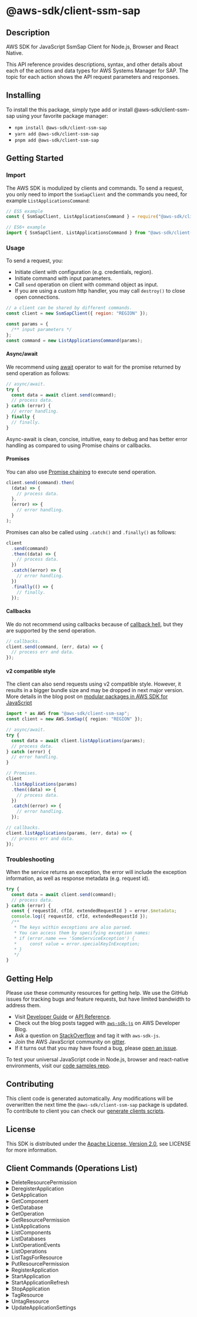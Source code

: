 <!-- generated file, do not edit directly -->

# @aws-sdk/client-ssm-sap

## Description

AWS SDK for JavaScript SsmSap Client for Node.js, Browser and React Native.

<p>This API reference provides descriptions, syntax, and other details about each of the
actions and data types for AWS Systems Manager for SAP. The topic for each action shows
the API request parameters and responses. </p>

## Installing

To install the this package, simply type add or install @aws-sdk/client-ssm-sap
using your favorite package manager:

- `npm install @aws-sdk/client-ssm-sap`
- `yarn add @aws-sdk/client-ssm-sap`
- `pnpm add @aws-sdk/client-ssm-sap`

## Getting Started

### Import

The AWS SDK is modulized by clients and commands.
To send a request, you only need to import the `SsmSapClient` and
the commands you need, for example `ListApplicationsCommand`:

```js
// ES5 example
const { SsmSapClient, ListApplicationsCommand } = require("@aws-sdk/client-ssm-sap");
```

```ts
// ES6+ example
import { SsmSapClient, ListApplicationsCommand } from "@aws-sdk/client-ssm-sap";
```

### Usage

To send a request, you:

- Initiate client with configuration (e.g. credentials, region).
- Initiate command with input parameters.
- Call `send` operation on client with command object as input.
- If you are using a custom http handler, you may call `destroy()` to close open connections.

```js
// a client can be shared by different commands.
const client = new SsmSapClient({ region: "REGION" });

const params = {
  /** input parameters */
};
const command = new ListApplicationsCommand(params);
```

#### Async/await

We recommend using [await](https://developer.mozilla.org/en-US/docs/Web/JavaScript/Reference/Operators/await)
operator to wait for the promise returned by send operation as follows:

```js
// async/await.
try {
  const data = await client.send(command);
  // process data.
} catch (error) {
  // error handling.
} finally {
  // finally.
}
```

Async-await is clean, concise, intuitive, easy to debug and has better error handling
as compared to using Promise chains or callbacks.

#### Promises

You can also use [Promise chaining](https://developer.mozilla.org/en-US/docs/Web/JavaScript/Guide/Using_promises#chaining)
to execute send operation.

```js
client.send(command).then(
  (data) => {
    // process data.
  },
  (error) => {
    // error handling.
  }
);
```

Promises can also be called using `.catch()` and `.finally()` as follows:

```js
client
  .send(command)
  .then((data) => {
    // process data.
  })
  .catch((error) => {
    // error handling.
  })
  .finally(() => {
    // finally.
  });
```

#### Callbacks

We do not recommend using callbacks because of [callback hell](http://callbackhell.com/),
but they are supported by the send operation.

```js
// callbacks.
client.send(command, (err, data) => {
  // process err and data.
});
```

#### v2 compatible style

The client can also send requests using v2 compatible style.
However, it results in a bigger bundle size and may be dropped in next major version. More details in the blog post
on [modular packages in AWS SDK for JavaScript](https://aws.amazon.com/blogs/developer/modular-packages-in-aws-sdk-for-javascript/)

```ts
import * as AWS from "@aws-sdk/client-ssm-sap";
const client = new AWS.SsmSap({ region: "REGION" });

// async/await.
try {
  const data = await client.listApplications(params);
  // process data.
} catch (error) {
  // error handling.
}

// Promises.
client
  .listApplications(params)
  .then((data) => {
    // process data.
  })
  .catch((error) => {
    // error handling.
  });

// callbacks.
client.listApplications(params, (err, data) => {
  // process err and data.
});
```

### Troubleshooting

When the service returns an exception, the error will include the exception information,
as well as response metadata (e.g. request id).

```js
try {
  const data = await client.send(command);
  // process data.
} catch (error) {
  const { requestId, cfId, extendedRequestId } = error.$metadata;
  console.log({ requestId, cfId, extendedRequestId });
  /**
   * The keys within exceptions are also parsed.
   * You can access them by specifying exception names:
   * if (error.name === 'SomeServiceException') {
   *     const value = error.specialKeyInException;
   * }
   */
}
```

## Getting Help

Please use these community resources for getting help.
We use the GitHub issues for tracking bugs and feature requests, but have limited bandwidth to address them.

- Visit [Developer Guide](https://docs.aws.amazon.com/sdk-for-javascript/v3/developer-guide/welcome.html)
  or [API Reference](https://docs.aws.amazon.com/AWSJavaScriptSDK/v3/latest/index.html).
- Check out the blog posts tagged with [`aws-sdk-js`](https://aws.amazon.com/blogs/developer/tag/aws-sdk-js/)
  on AWS Developer Blog.
- Ask a question on [StackOverflow](https://stackoverflow.com/questions/tagged/aws-sdk-js) and tag it with `aws-sdk-js`.
- Join the AWS JavaScript community on [gitter](https://gitter.im/aws/aws-sdk-js-v3).
- If it turns out that you may have found a bug, please [open an issue](https://github.com/aws/aws-sdk-js-v3/issues/new/choose).

To test your universal JavaScript code in Node.js, browser and react-native environments,
visit our [code samples repo](https://github.com/aws-samples/aws-sdk-js-tests).

## Contributing

This client code is generated automatically. Any modifications will be overwritten the next time the `@aws-sdk/client-ssm-sap` package is updated.
To contribute to client you can check our [generate clients scripts](https://github.com/aws/aws-sdk-js-v3/tree/main/scripts/generate-clients).

## License

This SDK is distributed under the
[Apache License, Version 2.0](http://www.apache.org/licenses/LICENSE-2.0),
see LICENSE for more information.

## Client Commands (Operations List)

<details>
<summary>
DeleteResourcePermission
</summary>

[Command API Reference](https://docs.aws.amazon.com/AWSJavaScriptSDK/v3/latest/client/ssm-sap/command/DeleteResourcePermissionCommand/) / [Input](https://docs.aws.amazon.com/AWSJavaScriptSDK/v3/latest/Package/-aws-sdk-client-ssm-sap/Interface/DeleteResourcePermissionCommandInput/) / [Output](https://docs.aws.amazon.com/AWSJavaScriptSDK/v3/latest/Package/-aws-sdk-client-ssm-sap/Interface/DeleteResourcePermissionCommandOutput/)

</details>
<details>
<summary>
DeregisterApplication
</summary>

[Command API Reference](https://docs.aws.amazon.com/AWSJavaScriptSDK/v3/latest/client/ssm-sap/command/DeregisterApplicationCommand/) / [Input](https://docs.aws.amazon.com/AWSJavaScriptSDK/v3/latest/Package/-aws-sdk-client-ssm-sap/Interface/DeregisterApplicationCommandInput/) / [Output](https://docs.aws.amazon.com/AWSJavaScriptSDK/v3/latest/Package/-aws-sdk-client-ssm-sap/Interface/DeregisterApplicationCommandOutput/)

</details>
<details>
<summary>
GetApplication
</summary>

[Command API Reference](https://docs.aws.amazon.com/AWSJavaScriptSDK/v3/latest/client/ssm-sap/command/GetApplicationCommand/) / [Input](https://docs.aws.amazon.com/AWSJavaScriptSDK/v3/latest/Package/-aws-sdk-client-ssm-sap/Interface/GetApplicationCommandInput/) / [Output](https://docs.aws.amazon.com/AWSJavaScriptSDK/v3/latest/Package/-aws-sdk-client-ssm-sap/Interface/GetApplicationCommandOutput/)

</details>
<details>
<summary>
GetComponent
</summary>

[Command API Reference](https://docs.aws.amazon.com/AWSJavaScriptSDK/v3/latest/client/ssm-sap/command/GetComponentCommand/) / [Input](https://docs.aws.amazon.com/AWSJavaScriptSDK/v3/latest/Package/-aws-sdk-client-ssm-sap/Interface/GetComponentCommandInput/) / [Output](https://docs.aws.amazon.com/AWSJavaScriptSDK/v3/latest/Package/-aws-sdk-client-ssm-sap/Interface/GetComponentCommandOutput/)

</details>
<details>
<summary>
GetDatabase
</summary>

[Command API Reference](https://docs.aws.amazon.com/AWSJavaScriptSDK/v3/latest/client/ssm-sap/command/GetDatabaseCommand/) / [Input](https://docs.aws.amazon.com/AWSJavaScriptSDK/v3/latest/Package/-aws-sdk-client-ssm-sap/Interface/GetDatabaseCommandInput/) / [Output](https://docs.aws.amazon.com/AWSJavaScriptSDK/v3/latest/Package/-aws-sdk-client-ssm-sap/Interface/GetDatabaseCommandOutput/)

</details>
<details>
<summary>
GetOperation
</summary>

[Command API Reference](https://docs.aws.amazon.com/AWSJavaScriptSDK/v3/latest/client/ssm-sap/command/GetOperationCommand/) / [Input](https://docs.aws.amazon.com/AWSJavaScriptSDK/v3/latest/Package/-aws-sdk-client-ssm-sap/Interface/GetOperationCommandInput/) / [Output](https://docs.aws.amazon.com/AWSJavaScriptSDK/v3/latest/Package/-aws-sdk-client-ssm-sap/Interface/GetOperationCommandOutput/)

</details>
<details>
<summary>
GetResourcePermission
</summary>

[Command API Reference](https://docs.aws.amazon.com/AWSJavaScriptSDK/v3/latest/client/ssm-sap/command/GetResourcePermissionCommand/) / [Input](https://docs.aws.amazon.com/AWSJavaScriptSDK/v3/latest/Package/-aws-sdk-client-ssm-sap/Interface/GetResourcePermissionCommandInput/) / [Output](https://docs.aws.amazon.com/AWSJavaScriptSDK/v3/latest/Package/-aws-sdk-client-ssm-sap/Interface/GetResourcePermissionCommandOutput/)

</details>
<details>
<summary>
ListApplications
</summary>

[Command API Reference](https://docs.aws.amazon.com/AWSJavaScriptSDK/v3/latest/client/ssm-sap/command/ListApplicationsCommand/) / [Input](https://docs.aws.amazon.com/AWSJavaScriptSDK/v3/latest/Package/-aws-sdk-client-ssm-sap/Interface/ListApplicationsCommandInput/) / [Output](https://docs.aws.amazon.com/AWSJavaScriptSDK/v3/latest/Package/-aws-sdk-client-ssm-sap/Interface/ListApplicationsCommandOutput/)

</details>
<details>
<summary>
ListComponents
</summary>

[Command API Reference](https://docs.aws.amazon.com/AWSJavaScriptSDK/v3/latest/client/ssm-sap/command/ListComponentsCommand/) / [Input](https://docs.aws.amazon.com/AWSJavaScriptSDK/v3/latest/Package/-aws-sdk-client-ssm-sap/Interface/ListComponentsCommandInput/) / [Output](https://docs.aws.amazon.com/AWSJavaScriptSDK/v3/latest/Package/-aws-sdk-client-ssm-sap/Interface/ListComponentsCommandOutput/)

</details>
<details>
<summary>
ListDatabases
</summary>

[Command API Reference](https://docs.aws.amazon.com/AWSJavaScriptSDK/v3/latest/client/ssm-sap/command/ListDatabasesCommand/) / [Input](https://docs.aws.amazon.com/AWSJavaScriptSDK/v3/latest/Package/-aws-sdk-client-ssm-sap/Interface/ListDatabasesCommandInput/) / [Output](https://docs.aws.amazon.com/AWSJavaScriptSDK/v3/latest/Package/-aws-sdk-client-ssm-sap/Interface/ListDatabasesCommandOutput/)

</details>
<details>
<summary>
ListOperationEvents
</summary>

[Command API Reference](https://docs.aws.amazon.com/AWSJavaScriptSDK/v3/latest/client/ssm-sap/command/ListOperationEventsCommand/) / [Input](https://docs.aws.amazon.com/AWSJavaScriptSDK/v3/latest/Package/-aws-sdk-client-ssm-sap/Interface/ListOperationEventsCommandInput/) / [Output](https://docs.aws.amazon.com/AWSJavaScriptSDK/v3/latest/Package/-aws-sdk-client-ssm-sap/Interface/ListOperationEventsCommandOutput/)

</details>
<details>
<summary>
ListOperations
</summary>

[Command API Reference](https://docs.aws.amazon.com/AWSJavaScriptSDK/v3/latest/client/ssm-sap/command/ListOperationsCommand/) / [Input](https://docs.aws.amazon.com/AWSJavaScriptSDK/v3/latest/Package/-aws-sdk-client-ssm-sap/Interface/ListOperationsCommandInput/) / [Output](https://docs.aws.amazon.com/AWSJavaScriptSDK/v3/latest/Package/-aws-sdk-client-ssm-sap/Interface/ListOperationsCommandOutput/)

</details>
<details>
<summary>
ListTagsForResource
</summary>

[Command API Reference](https://docs.aws.amazon.com/AWSJavaScriptSDK/v3/latest/client/ssm-sap/command/ListTagsForResourceCommand/) / [Input](https://docs.aws.amazon.com/AWSJavaScriptSDK/v3/latest/Package/-aws-sdk-client-ssm-sap/Interface/ListTagsForResourceCommandInput/) / [Output](https://docs.aws.amazon.com/AWSJavaScriptSDK/v3/latest/Package/-aws-sdk-client-ssm-sap/Interface/ListTagsForResourceCommandOutput/)

</details>
<details>
<summary>
PutResourcePermission
</summary>

[Command API Reference](https://docs.aws.amazon.com/AWSJavaScriptSDK/v3/latest/client/ssm-sap/command/PutResourcePermissionCommand/) / [Input](https://docs.aws.amazon.com/AWSJavaScriptSDK/v3/latest/Package/-aws-sdk-client-ssm-sap/Interface/PutResourcePermissionCommandInput/) / [Output](https://docs.aws.amazon.com/AWSJavaScriptSDK/v3/latest/Package/-aws-sdk-client-ssm-sap/Interface/PutResourcePermissionCommandOutput/)

</details>
<details>
<summary>
RegisterApplication
</summary>

[Command API Reference](https://docs.aws.amazon.com/AWSJavaScriptSDK/v3/latest/client/ssm-sap/command/RegisterApplicationCommand/) / [Input](https://docs.aws.amazon.com/AWSJavaScriptSDK/v3/latest/Package/-aws-sdk-client-ssm-sap/Interface/RegisterApplicationCommandInput/) / [Output](https://docs.aws.amazon.com/AWSJavaScriptSDK/v3/latest/Package/-aws-sdk-client-ssm-sap/Interface/RegisterApplicationCommandOutput/)

</details>
<details>
<summary>
StartApplication
</summary>

[Command API Reference](https://docs.aws.amazon.com/AWSJavaScriptSDK/v3/latest/client/ssm-sap/command/StartApplicationCommand/) / [Input](https://docs.aws.amazon.com/AWSJavaScriptSDK/v3/latest/Package/-aws-sdk-client-ssm-sap/Interface/StartApplicationCommandInput/) / [Output](https://docs.aws.amazon.com/AWSJavaScriptSDK/v3/latest/Package/-aws-sdk-client-ssm-sap/Interface/StartApplicationCommandOutput/)

</details>
<details>
<summary>
StartApplicationRefresh
</summary>

[Command API Reference](https://docs.aws.amazon.com/AWSJavaScriptSDK/v3/latest/client/ssm-sap/command/StartApplicationRefreshCommand/) / [Input](https://docs.aws.amazon.com/AWSJavaScriptSDK/v3/latest/Package/-aws-sdk-client-ssm-sap/Interface/StartApplicationRefreshCommandInput/) / [Output](https://docs.aws.amazon.com/AWSJavaScriptSDK/v3/latest/Package/-aws-sdk-client-ssm-sap/Interface/StartApplicationRefreshCommandOutput/)

</details>
<details>
<summary>
StopApplication
</summary>

[Command API Reference](https://docs.aws.amazon.com/AWSJavaScriptSDK/v3/latest/client/ssm-sap/command/StopApplicationCommand/) / [Input](https://docs.aws.amazon.com/AWSJavaScriptSDK/v3/latest/Package/-aws-sdk-client-ssm-sap/Interface/StopApplicationCommandInput/) / [Output](https://docs.aws.amazon.com/AWSJavaScriptSDK/v3/latest/Package/-aws-sdk-client-ssm-sap/Interface/StopApplicationCommandOutput/)

</details>
<details>
<summary>
TagResource
</summary>

[Command API Reference](https://docs.aws.amazon.com/AWSJavaScriptSDK/v3/latest/client/ssm-sap/command/TagResourceCommand/) / [Input](https://docs.aws.amazon.com/AWSJavaScriptSDK/v3/latest/Package/-aws-sdk-client-ssm-sap/Interface/TagResourceCommandInput/) / [Output](https://docs.aws.amazon.com/AWSJavaScriptSDK/v3/latest/Package/-aws-sdk-client-ssm-sap/Interface/TagResourceCommandOutput/)

</details>
<details>
<summary>
UntagResource
</summary>

[Command API Reference](https://docs.aws.amazon.com/AWSJavaScriptSDK/v3/latest/client/ssm-sap/command/UntagResourceCommand/) / [Input](https://docs.aws.amazon.com/AWSJavaScriptSDK/v3/latest/Package/-aws-sdk-client-ssm-sap/Interface/UntagResourceCommandInput/) / [Output](https://docs.aws.amazon.com/AWSJavaScriptSDK/v3/latest/Package/-aws-sdk-client-ssm-sap/Interface/UntagResourceCommandOutput/)

</details>
<details>
<summary>
UpdateApplicationSettings
</summary>

[Command API Reference](https://docs.aws.amazon.com/AWSJavaScriptSDK/v3/latest/client/ssm-sap/command/UpdateApplicationSettingsCommand/) / [Input](https://docs.aws.amazon.com/AWSJavaScriptSDK/v3/latest/Package/-aws-sdk-client-ssm-sap/Interface/UpdateApplicationSettingsCommandInput/) / [Output](https://docs.aws.amazon.com/AWSJavaScriptSDK/v3/latest/Package/-aws-sdk-client-ssm-sap/Interface/UpdateApplicationSettingsCommandOutput/)

</details>
